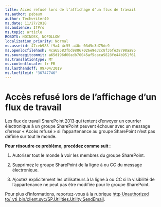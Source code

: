 ```yaml
---
title: Accès refusé lors de l’affichage d’un flux de travail
ms.author: pebaum
author: Techwriter40
ms.date: 11/27/2018
ms.audience: ITPro
ms.topic: article
ROBOTS: NOINDEX, NOFOLLOW
localization_priority: Normal
ms.assetid: 47ceb983-f9a4-4c55-a40c-03d5c3d75dc9
ms.openlocfilehash: 4ca65583fbd98867026e9e3cc8f36fe38798aa85
ms.sourcegitcommit: a65d196d00adb70045af5caca9828fe44b951f61
ms.translationtype: MT
ms.contentlocale: fr-FR
ms.lasthandoff: 09/04/2019
ms.locfileid: "36747746"
---
```

# <a name="access-denied-when-viewing-a-workflow"></a>Accès refusé lors de l’affichage d’un flux de travail

Les flux de travail SharePoint 2013 qui tentent d’envoyer un courrier électronique à un groupe SharePoint peuvent échouer avec un message d’erreur « Accès refusé » si l’appartenance au groupe SharePoint n’est pas définie sur tout le monde.
  
 **Pour résoudre ce problème, procédez comme suit :**
  
 1. Autoriser tout le monde à voir les membres du groupe SharePoint.
  
 2. Supprimez le groupe SharePoint de la ligne à ou CC du message électronique.
  
 3. Ajoutez explicitement les utilisateurs à la ligne à ou CC si la visibilité de l’appartenance ne peut pas être modifiée pour le groupe SharePoint.
  
Pour plus d’informations, reportez-vous à la rubrique [http Unauthorized to/_vti_bin/client.svc/SP.Utilities.Utility.SendEmail](https://go.microsoft.com/fwlink/?linkid=2044694&amp;clcid=0x409).
  